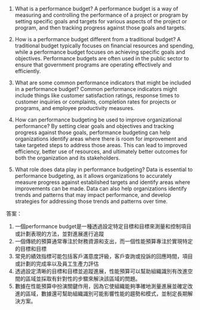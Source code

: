 

1. What is a performance budget?
A performance budget is a way of measuring and controlling the performance of a project or program by setting specific goals and targets for various aspects of the project or program, and then tracking progress against those goals and targets.

2. How is a performance budget different from a traditional budget?
A traditional budget typically focuses on financial resources and spending, while a performance budget focuses on achieving specific goals and objectives. Performance budgets are often used in the public sector to ensure that government programs are operating effectively and efficiently.

3. What are some common performance indicators that might be included in a performance budget?
Common performance indicators might include things like customer satisfaction ratings, response times to customer inquiries or complaints, completion rates for projects or programs, and employee productivity measures.

4. How can performance budgeting be used to improve organizational performance?
By setting clear goals and objectives and tracking progress against those goals, performance budgeting can help organizations identify areas where there is room for improvement and take targeted steps to address those areas. This can lead to improved efficiency, better use of resources, and ultimately better outcomes for both the organization and its stakeholders.

5. What role does data play in performance budgeting?
Data is essential to performance budgeting, as it allows organizations to accurately measure progress against established targets and identify areas where improvements can be made. Data can also help organizations identify trends and patterns that may impact performance, and develop strategies for addressing those trends and patterns over time.

答案：
1. 一個performance budget是一種透過設定特定目標和目標來測量和控制項目或計劃表現的方法，並對進展進行追蹤
2. 一個傳統的預算通常專注於財務資源和支出，而一個性能預算專注於實現特定的目標和目標
3. 常見的績效指標可能包括客戶滿意度評級，客戶查詢或投訴的回應時間，項目或計劃的完成率以及員工生產力評估
4. 透過設定清晰的目標和目標並追蹤進展，性能預算可以幫助組織識別有改進空間的區域並採取有針對性的步驟來解決該區域的問題。
5. 數據在性能預算中扮演關鍵作用，因為它使組織能夠準確地測量進展並確定改進的區域，數據還可幫助組織識別可能影響性能的趨勢和模式，並制定長期解決方案。